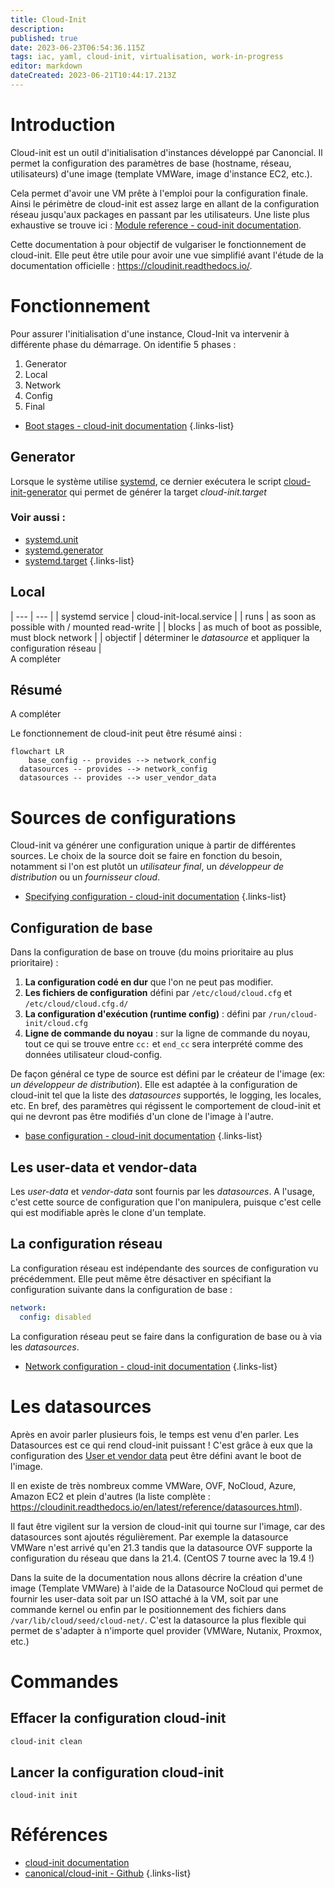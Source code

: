 ```yaml
---
title: Cloud-Init
description: 
published: true
date: 2023-06-23T06:54:36.115Z
tags: iac, yaml, cloud-init, virtualisation, work-in-progress
editor: markdown
dateCreated: 2023-06-21T10:44:17.213Z
---
```


# Introduction

Cloud-init est un outil d'initialisation d'instances développé par Canoncial. Il permet la configuration des paramètres de base (hostname, réseau, utilisateurs) d'une image (template VMWare, image d'instance EC2, etc.).

Cela permet d'avoir une VM prête à l'emploi pour la configuration finale. Ainsi le périmètre de cloud-init est assez large en allant de la configuration réseau jusqu'aux packages en passant par les utilisateurs. Une liste plus exhaustive se trouve ici : [Module reference - coud-init documentation](https://cloudinit.readthedocs.io/en/latest/reference/modules.html).


Cette documentation à pour objectif de vulgariser le fonctionnement de cloud-init. Elle peut être utile pour avoir une vue simplifié avant l'étude de la documentation officielle : https://cloudinit.readthedocs.io/.

# Fonctionnement
Pour assurer l'initialisation d'une instance, Cloud-Init va intervenir à différente phase du démarrage. On identifie 5 phases :
1. Generator
2. Local
3. Network
4. Config
5. Final

- [Boot stages - cloud-init documentation](https://cloudinit.readthedocs.io/en/latest/explanation/boot.html)
{.links-list}

## Generator
Lorsque le système utilise [systemd](/systemd), ce dernier exécutera le script [cloud-init-generator](https://github.com/dmsimard/cloud-init/blob/master/systemd/cloud-init-generator) qui permet de générer la target *cloud-init.target*

### Voir aussi :
- [systemd.unit](/systemd/unit)
- [systemd.generator](/systemd/unit/generator)
- [systemd.target](/systemd/unit/target)
{.links-list}

## Local
| --- | --- |
| systemd service | cloud-init-local.service |
| runs | as soon as possible with / mounted read-write |
| blocks | as much of boot as possible, must block network |
| objectif | déterminer le *datasource* et appliquer la configuration réseau |  
A compléter

## 

## Résumé
A compléter

Le fonctionnement de cloud-init peut être résumé ainsi :

```mermaid
flowchart LR
	base_config -- provides --> network_config
  datasources -- provides --> network_config
  datasources -- provides --> user_vendor_data 
```

# Sources de configurations
Cloud-init va générer une configuration unique à partir de différentes sources. Le choix de la source doit se faire en fonction du besoin, notamment si l'on est plutôt un *utilisateur final*, un *développeur de distribution* ou un *fournisseur cloud*.

- [Specifying configuration - cloud-init documentation](https://cloudinit.readthedocs.io/en/latest/explanation/configuration.html#specifying-configuration)
{.links-list}

## Configuration de base
Dans la configuration de base on trouve (du moins prioritaire au plus prioritaire) :
1. **La configuration codé en dur** que l'on ne peut pas modifier.
2. **Les fichiers de configuration** défini par `/etc/cloud/cloud.cfg` et `/etc/cloud/cloud.cfg.d/`
3. **La configuration d'exécution (runtime config)** : défini par `/run/cloud-init/cloud.cfg`
4. **Ligne de commande du noyau** : sur la ligne de commande du noyau, tout ce qui se trouve entre `cc:` et `end_cc` sera interprété comme des données utilisateur cloud-config.

De façon général ce type de source est défini par le créateur de l'image (ex: *un développeur de distribution*). Elle est adaptée à la configuration de cloud-init tel que la liste des *datasources* supportés, le logging, les locales, etc. En bref, des paramètres qui régissent le comportement de cloud-init et qui ne devront pas être modifiés d'un clone de l'image à l'autre.

- [base configuration - cloud-init documentation](https://cloudinit.readthedocs.io/en/latest/explanation/configuration.html#base-configuration)
{.links-list}

## Les user-data et vendor-data

Les *user-data* et *vendor-data* sont fournis par les *datasources*. A l'usage, c'est cette source de configuration que l'on manipulera, puisque c'est celle qui est modifiable après le clone d'un template.

## La configuration réseau
La configuration réseau est indépendante des sources de configuration vu précédemment. Elle peut même être désactiver en spécifiant la configuration suivante dans la configuration de base :

```yaml
network:
  config: disabled
```

La configuration réseau peut se faire dans la configuration de base ou à via les *datasources*.

- [Network configuration - cloud-init documentation](https://cloudinit.readthedocs.io/en/latest/reference/network-config.html)
{.links-list}

# Les datasources

Après en avoir parler plusieurs fois, le temps est venu d'en parler. Les Datasources est ce qui rend cloud-init puissant ! C'est grâce à eux que la configuration des [User et vendor data](#les-user-data-et-vendor-data) peut être défini avant le boot de l'image.


Il en existe de très nombreux comme VMWare, OVF, NoCloud, Azure, Amazon EC2 et plein d'autres (la liste complète : https://cloudinit.readthedocs.io/en/latest/reference/datasources.html).


Il faut être vigilent sur la version de cloud-init qui tourne sur l'image, car des datasources sont ajoutés régulièrement. Par exemple la datasource VMWare n'est arrivé qu'en 21.3 tandis que la datasource OVF supporte la configuration du réseau que dans la 21.4. (CentOS 7 tourne avec la 19.4 !) 


Dans la suite de la documentation nous allons décrire la création d'une image (Template VMWare) à l'aide de la Datasource NoCloud qui permet de fournir les user-data soit par un ISO attaché à la VM, soit par une commande kernel ou enfin par le positionnement des fichiers dans `/var/lib/cloud/seed/cloud-net/`. C'est la datasource la plus flexible qui permet de s'adapter à n'importe quel provider (VMWare, Nutanix, Proxmox, etc.)

# Commandes
## Effacer la configuration cloud-init
```bash
cloud-init clean
```

## Lancer la configuration cloud-init
```
cloud-init init
```

# Références
- [cloud-init documentation](https://cloudinit.readthedocs.io/)
- [canonical/cloud-init - Github](https://github.com/canonical/cloud-init)
{.links-list}
